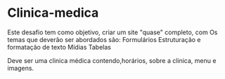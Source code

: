 # Clinica-medica

Este desafio tem como objetivo, criar um site "quase" completo, com Os temas que deverão ser abordados são:
Formulários
Estruturação e formatação de texto
Mídias
Tabelas

Deve ser uma clinica médica contendo,horários, sobre a clinica, menu e imagens.
